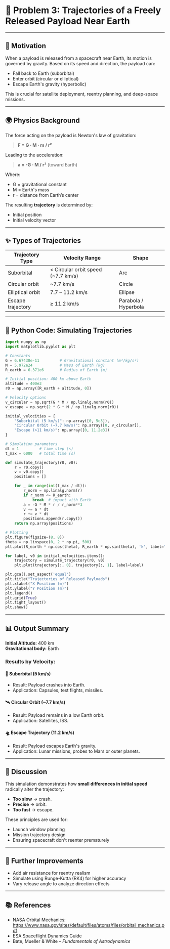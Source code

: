 # 🚀 Problem 3: Trajectories of a Freely Released Payload Near Earth

---

## 🎯 Motivation

When a payload is released from a spacecraft near Earth, its motion is governed by gravity. Based on its speed and direction, the payload can:

- Fall back to Earth (suborbital)
- Enter orbit (circular or elliptical)
- Escape Earth's gravity (hyperbolic)

This is crucial for satellite deployment, reentry planning, and deep-space missions.

---

## 🌍 Physics Background

The force acting on the payload is Newton's law of gravitation:

> **F = G · M · m / r²**

Leading to the acceleration:

> **a = -G · M / r²** (toward Earth)

Where:

- G = gravitational constant
- M = Earth's mass
- r = distance from Earth’s center

The resulting **trajectory** is determined by:
- Initial position
- Initial velocity vector

---

## ✨ Types of Trajectories

| Trajectory Type   | Velocity Range                     | Shape         |
|-------------------|------------------------------------|---------------|
| Suborbital        | < Circular orbit speed (~7.7 km/s) | Arc           |
| Circular orbit    | ~7.7 km/s                          | Circle        |
| Elliptical orbit  | 7.7 – 11.2 km/s                    | Ellipse       |
| Escape trajectory | ≥ 11.2 km/s                        | Parabola / Hyperbola |

---

## 🧮 Python Code: Simulating Trajectories

```python
import numpy as np
import matplotlib.pyplot as plt

# Constants
G = 6.67430e-11         # Gravitational constant (m³/kg/s²)
M = 5.972e24            # Mass of Earth (kg)
R_earth = 6.371e6       # Radius of Earth (m)

# Initial position: 400 km above Earth
altitude = 400e3
r0 = np.array([R_earth + altitude, 0])

# Velocity options
v_circular = np.sqrt(G * M / np.linalg.norm(r0))
v_escape = np.sqrt(2 * G * M / np.linalg.norm(r0))

initial_velocities = {
    "Suborbital (5 km/s)": np.array([0, 5e3]),
    "Circular Orbit (~7.7 km/s)": np.array([0, v_circular]),
    "Escape (>11 km/s)": np.array([0, 11.2e3])
}

# Simulation parameters
dt = 1         # time step (s)
t_max = 6000   # total time (s)

def simulate_trajectory(r0, v0):
    r = r0.copy()
    v = v0.copy()
    positions = []

    for _ in range(int(t_max / dt)):
        r_norm = np.linalg.norm(r)
        if r_norm <= R_earth:
            break  # impact with Earth
        a = -G * M * r / r_norm**3
        v += a * dt
        r += v * dt
        positions.append(r.copy())
    return np.array(positions)

# Plotting
plt.figure(figsize=(8, 8))
theta = np.linspace(0, 2 * np.pi, 500)
plt.plot(R_earth * np.cos(theta), R_earth * np.sin(theta), 'k', label="Earth")

for label, v0 in initial_velocities.items():
    trajectory = simulate_trajectory(r0, v0)
    plt.plot(trajectory[:, 0], trajectory[:, 1], label=label)

plt.gca().set_aspect('equal')
plt.title("Trajectories of Released Payloads")
plt.xlabel("X Position (m)")
plt.ylabel("Y Position (m)")
plt.legend()
plt.grid(True)
plt.tight_layout()
plt.show()
```

---

## 📊 Output Summary

**Initial Altitude:** 400 km  
**Gravitational body:** Earth

### Results by Velocity:

#### 🔻 Suborbital (5 km/s)
- Result: Payload crashes into Earth.
- Application: Capsules, test flights, missiles.

#### 🛰️ Circular Orbit (~7.7 km/s)
- Result: Payload remains in a low Earth orbit.
- Application: Satellites, ISS.

#### 🛸 Escape Trajectory (11.2 km/s)
- Result: Payload escapes Earth's gravity.
- Application: Lunar missions, probes to Mars or outer planets.

---

## 🌌 Discussion

This simulation demonstrates how **small differences in initial speed** radically alter the trajectory:

- **Too slow** → crash.
- **Precise** → orbit.
- **Too fast** → escape.

These principles are used for:
- Launch window planning
- Mission trajectory design
- Ensuring spacecraft don't reenter prematurely

---

## 🔬 Further Improvements

- Add air resistance for reentry realism
- Simulate using Runge-Kutta (RK4) for higher accuracy
- Vary release angle to analyze direction effects

---

## 📚 References

- NASA Orbital Mechanics: https://www.nasa.gov/sites/default/files/atoms/files/orbital_mechanics.pdf  
- ESA Spaceflight Dynamics Guide  
- Bate, Mueller & White – *Fundamentals of Astrodynamics*

